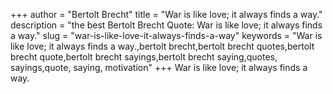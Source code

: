 +++
author = "Bertolt Brecht"
title = "War is like love; it always finds a way."
description = "the best Bertolt Brecht Quote: War is like love; it always finds a way."
slug = "war-is-like-love-it-always-finds-a-way"
keywords = "War is like love; it always finds a way.,bertolt brecht,bertolt brecht quotes,bertolt brecht quote,bertolt brecht sayings,bertolt brecht saying,quotes, sayings,quote, saying, motivation"
+++
War is like love; it always finds a way.
